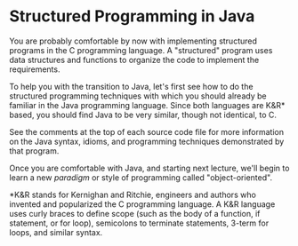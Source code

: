 # Structured Programming in Java

You are probably comfortable by now with implementing structured programs
in the C programming language. A "structured" program uses data structures
and functions to organize the code to implement the requirements.

To help you with the transition to Java, let's first see how to do the
structured programming techniques with which you should already be familiar
in the Java programming language. Since both languages are K&R* based,
you should find Java to be very similar, though not identical, to C.

See the comments at the top of each source code file for more information
on the Java syntax, idioms, and programming techniques demonstrated
by that program.

Once you are comfortable with Java, and starting next lecture, 
we'll begin to learn a new *paradigm* or style of programming 
called "object-oriented".

*K&R stands for Kernighan and Ritchie, engineers and authors who invented
and popularized the C programming language. A K&R language uses curly braces 
to define scope (such as the body of a function, if statement, or for loop), 
semicolons to terminate statements, 3-term for loops, and similar syntax.
